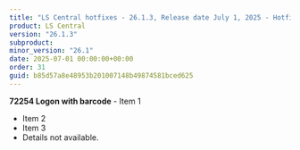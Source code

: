 ```yaml
---
title: "LS Central hotfixes - 26.1.3, Release date July 1, 2025 - Hotfixes"
product: LS Central
version: "26.1.3"
subproduct: 
minor_version: "26.1"
date: 2025-07-01 00:00:00+00:00
order: 31
guid: b85d57a8e48953b201007148b49874581bced625
---
```


**72254 Logon with barcode** - Item 1- Item 2- Item 3- Details not available.
